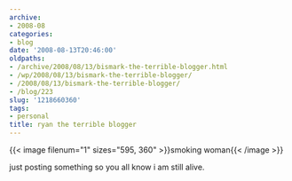 ```yaml
---
archive:
- 2008-08
categories:
- blog
date: '2008-08-13T20:46:00'
oldpaths:
- /archive/2008/08/13/bismark-the-terrible-blogger.html
- /wp/2008/08/13/bismark-the-terrible-blogger/
- /2008/08/13/bismark-the-terrible-blogger/
- /blog/223
slug: '1218660360'
tags:
- personal
title: ryan the terrible blogger
---
```


{{< image filenum="1" sizes="595, 360" >}}smoking woman{{< /image >}}

just posting something so you all know i am still alive.


